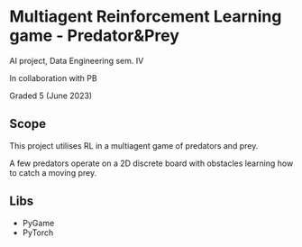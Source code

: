 # Multiagent Reinforcement Learning game - Predator&Prey

AI project, Data Engineering sem. IV

In collaboration with PB

Graded 5 (June 2023)

## Scope
This project utilises RL in a multiagent game of predators and prey.

A few predators operate on a 2D discrete board with obstacles learning how to catch a moving prey.

## Libs
- PyGame
- PyTorch
